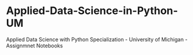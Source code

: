 # Applied-Data-Science-in-Python-UM
Applied Data Science with Python Specialization - University of Michigan - Assignmnet Notebooks
